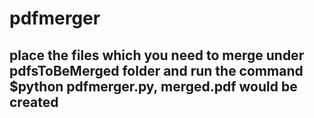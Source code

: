 # pdfmerger
## place the files which you need to merge under pdfsToBeMerged folder and run the command $python pdfmerger.py, merged.pdf would be created
